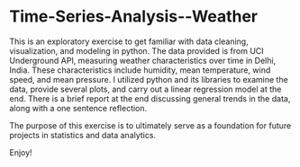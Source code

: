 # Time-Series-Analysis--Weather

This is an exploratory exercise to get familiar with data cleaning, visualization, and modeling in python. The data provided is from UCI Underground API, measuring weather characteristics over time in Delhi, India. These characteristics include humidity, mean temperature, wind speed, and mean pressure. I utilized python and its libraries to examine the data, provide several plots, and carry out a linear regression model at the end. There is a brief report at the end discussing general trends in the data, along with a one sentence reflection. 

The purpose of this exercise is to ultimately serve as a foundation for future projects in statistics and data analytics.

Enjoy!
